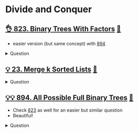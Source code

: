 # Divide and Conquer

## [:ok_hand: 823. Binary Trees With Factors](https://leetcode.com/problems/binary-trees-with-factors) [:dart:](btree_with_factors.h)
- easier version (but same concept) with [894](#bulbbulb-894-all-possible-full-binary-trees-dart)
<details><summary markdown="span">Question</summary>

```markdown
Given an array of unique integers, `arr`,
where each integer `arr[i]` is strictly greater than 1.

- We make a binary tree using these integers,
and each number may be used for **any number of times.**

- Each non-leaf node's value should be equal to the product of the values of its children.

- Return the number of binary trees we can make.
- The answer may be too large so return the answer modulo 10^9 + 7.

Input: arr = [2,4,5,10]
Output: 7

Explanation:
- We can make these trees:
- [2], [4], [5], [10], [4, 2, 2], [10, 2, 5], [10, 5, 2].
```
</details>

## [:bulb: 23. Merge k Sorted Lists](https://leetcode.com/problems/merge-k-sorted-lists/) [:dart:](merge_k_sorted_lists.h)
<details><summary markdown="span">Question</summary>

```markdown
You are given an array of k linked-lists lists,
each linked-list is sorted in ascending order.

Merge all the linked-lists into one sorted linked-list and return it.
```
</details>

## [:bulb::bulb: 894. All Possible Full Binary Trees](https://leetcode.com/problems/all-possible-full-binary-trees/) [:dart:](all_full_btree.h)
- Check [823](#ok_hand-823-binary-trees-with-factors-dart) as well for an easier but similar question
- Beautiful!
<details><summary markdown="span">Question</summary>

```markdown
Given an integer n, return a list of all possible full binary trees with n nodes.
- Each node of each tree in the answer must have Node.val == 0.
- Each element of the answer is the root node of one possible tree.
- You may return the final list of trees in any order.

- A full binary tree is a binary tree where each node has exactly 0 or 2 children.
```
</details>